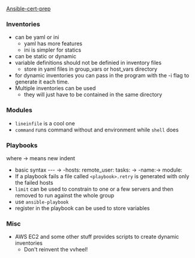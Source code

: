[Ansible-cert-prep](Ansible-cert-prep)
### Inventories
* can be yaml or ini
  * yaml has more features 
  * ini is simpler for statics
* can be static or dynamic
* variable definitions should not be definied in inventory files  
  * store in yaml files in group_vars or host_vars directory
* for dynamic inventories you can pass in the program with the
  -i flag to generate it each time.
* Multiple inventories can be used
  * they will just have to be contained in the same directory

### Modules
* `lineinfile` is a cool one
* `command` runs command without and environment while `shell` does

### Playbooks
where -> means new indent
* basic syntax --- -> -hosts: remote_user: tasks: -> -name:-> module:
* If a playbook fails a file called `<playbook>.retry` is generated with only the failed hosts
* `limit` can be used to constrain to one or a few servers and then removed to run against the whole group
* use `ansible-playbook`
* register in the playbook can be used to store variables
  
### Misc
* AWS EC2 and some other stuff provides scripts to create dynamic inventories
  * Don't reinvent the vvheel!
